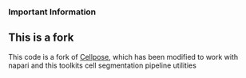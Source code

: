 ### Important Information

## This is a fork

This code is a fork of [Cellpose](https://github.com/MouseLand/cellpose), which has been modified to work with napari and this toolkits cell segmentation pipeline utilities
